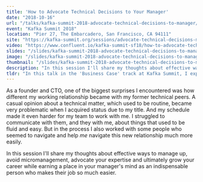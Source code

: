 ```yaml
---
title: 'How to Advocate Technical Decisions to Your Manager'
date: "2018-10-16"
url: "/talks/kafka-summit-2018-advocate-technical-decisions-to-manager/"
event: "Kafka Summit 2018"
location: "Pier 27, The Embarcadero, San Francisco, CA 94111"
site: "https://kafka-summit.org/sessions/advocate-technical-decisions-manager/"
video: "https://www.confluent.io/kafka-summit-sf18/how-to-advocate-technical-decisions-to-your-manager"
slides: "/slides/kafka-summit-2018-advocate-technical-decisions-to-manager/"
image: "/slides/kafka-summit-2018-advocate-technical-decisions-to-manager/unsplash-photos-5RgShZblKAQ.jpg"
thumbnail: "/slides/kafka-summit-2018-advocate-technical-decisions-to-manager/thumbnail.jpg"
description: "In this session I'll share my thoughts about effective ways to manage up, avoid micromanagement, advocate your expertise and ultimately grow your career while earning a place in your manager's mind as an indispensable person who makes their job so much easier."
tldr: "In this talk in the 'Business Case' track at Kafka Summit, I explained why it's hard for technical people to communicate effectively to managers, and how to learn this difficult and valuable skill. I covered what works, what doesn't and why, and how to turn yourself into your manager's most valuable team member by managing up so they don't have to manage down."
---
```

As a founder and CTO, one of the biggest surprises I encountered was how different my working relationship became with my former technical peers. A casual opinion about a technical matter, which used to be routine, became very problematic when I acquired status due to my title. And my schedule made it even harder for my team to work with me. I struggled to communicate with them, and they with me, about things that used to be fluid and easy. But in the process I also worked with some people who seemed to navigate and help _me_ navigate this new relationship much more easily.
<!--more-->

In this session I'll share my thoughts about effective ways to manage up, avoid micromanagement, advocate your expertise and ultimately grow your career while earning a place in your manager's mind as an indispensable person who makes their job so much easier.

